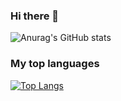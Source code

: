 ### Hi there 👋


![Anurag's GitHub stats](https://github-readme-stats.vercel.app/api?username=cm2435&show_icons=true&theme=radical)

### My top languages
[![Top Langs](https://github-readme-stats.vercel.app/api/top-langs/?username=cm2435&layout=compact&langs_count=8)](https://github.com/anuraghazra/github-readme-stats)


<!--
**cm2435/cm2435** is a ✨ _special_ ✨ repository because its `README.md` (this file) appears on your GitHub profile.

Here are some ideas to get you started:

- 🔭 I’m currently working on ...
- 🌱 I’m currently learning ...
- 👯 I’m looking to collaborate on ...
- 🤔 I’m looking for help with ...
- 💬 Ask me about ...
- 📫 How to reach me: ...
- 😄 Pronouns: ...
- ⚡ Fun fact: ...
-->
